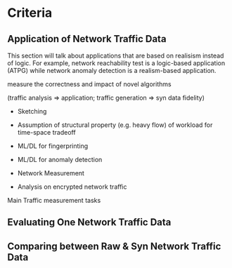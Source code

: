 # Criteria

## Application of Network Traffic Data

This section will talk about applications that are based on realisism instead of logic. For example, network reachability test is a logic-based application (ATPG) while network anomaly detection is a realism-based application.

measure the correctness and impact of novel algorithms

(traffic analysis => application; traffic generation => syn data fidelity)

* Sketching

* Assumption of structural property (e.g. heavy flow) of workload for time-space tradeoff

* ML/DL for fingerprinting

* ML/DL for anomaly detection

* Network Measurement

* Analysis on encrypted network traffic

Main Traffic measurement tasks



## Evaluating One Network Traffic Data


## Comparing between Raw & Syn Network Traffic Data


